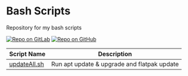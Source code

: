 # Bash Scripts

Repository for my bash scripts

[![Repo on GitLab](https://img.shields.io/badge/repo-GitLab-6C488A.svg)](https://gitlab.com/suoglu/bash-scripts)
[![Repo on GitHub](https://img.shields.io/badge/repo-GitHub-3D76C2.svg)](https://github.com/suoglu/Bash-Scripts)


| Script Name | Description |
| ---------------- | ---------------- |
| [updateAll.sh](Scripts/updateAll.sh) | Run apt update & upgrade and flatpak update |
